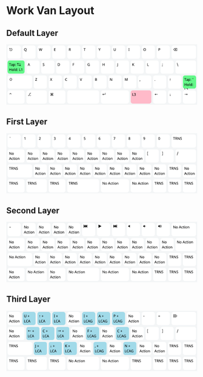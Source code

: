 # Work Van Layout

## Default Layer

![default_layer](layout_images/work_default_layer.png)

## First Layer

![first_layer](layout_images/work_layer_1.png)

## Second Layer

![second_layer](layout_images/work_layer_2.png)

## Third Layer

![third_layer](layout_images/work_layer_3.png)
